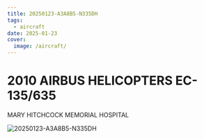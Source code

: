 ```yaml
---
title: 20250123-A3A8B5-N335DH
tags:
  - aircraft
date: 2025-01-23
cover:
  image: /aircraft/
---
```


# 2010 AIRBUS HELICOPTERS EC-135/635

MARY HITCHCOCK MEMORIAL HOSPITAL

![20250123-A3A8B5-N335DH](/aircraft/20250123-A3A8B5-N335DH.jpg)